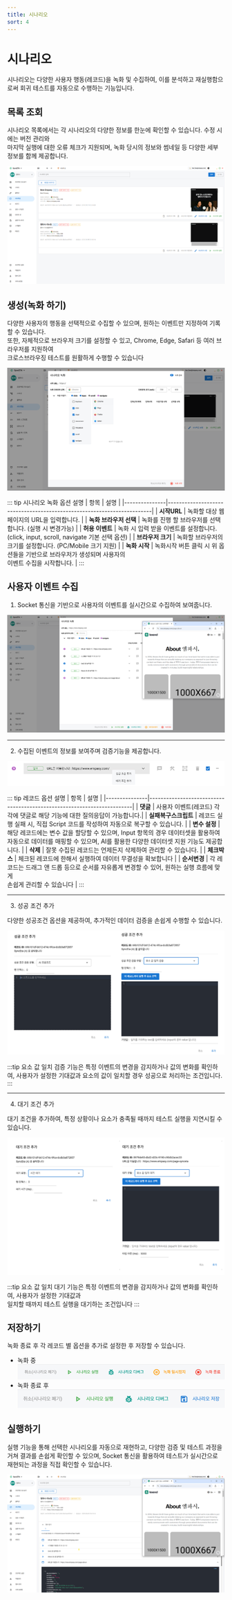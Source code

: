 ```yaml
---
title: 시나리오
sort: 4
---
```


# 시나리오

시나리오는 다양한 사용자 행동(레코드)을 녹화 및 수집하여, 이를 분석하고 재실행함으로써 회귀 테스트를 자동으로 수행하는 기능입니다.

## 목록 조회

시나리오 목록에서는 각 시나리오의 다양한 정보를 한눈에 확인할 수 있습니다. 수정 시에는 버전 관리와
<br/>마지막 실행에 대한 오류 체크가 지원되며, 녹화 당시의 정보와 썸네일 등 다양한 세부 정보를 함께 제공합니다.

![image](./image/scenario-list.png)

## 생성(녹화 하기)

다양한 사용자의 행동을 선택적으로 수집할 수 있으며, 원하는 이벤트만 지정하여 기록할 수 있습니다.  
또한, 자체적으로 브라우저 크기를 설정할 수 있고, Chrome, Edge, Safari 등 여러 브라우저를 지원하여  
크로스브라우징 테스트를 원활하게 수행할 수 있습니다

![image](./image/new_scenario.png)

::: tip 시나리오 녹화 옵션 설명
| 항목 | 설명 |
|---------------|------------------------------------------------------------------------|
| **시작URL** | 녹화할 대상 웹페이지의 URL을 입력합니다. |
| **녹화 브라우저 선택** | 녹화를 진행 할 브라우저를 선택합니다. (실행 시 변경가능) |
| **허용 이벤트** | 녹화 시 입력 받을 이벤트를 설정합니다. <br/> (click, input, scroll, navigate 기본 선택 옵션) |
| **브라우저 크기** | 녹화할 브라우저의 크기를 설정합니다. (PC/Mobile 크기 지원) |
| **녹화 시작** | 녹화시작 버튼 클릭 시 위 옵션들을 기반으로 브라우저가 생성되며 사용자의 <br/>이벤트 수집을 시작합니다. |
:::

## 사용자 이벤트 수집

1. Socket 통신을 기반으로 사용자의 이벤트를 실시간으로 수집하여 보여줍니다.

![image](./image/scenario_tree-planting.png)

---

2. 수집된 이벤트의 정보를 보여주며 검증기능을 제공합니다.

![image](./image/scenario-record.png)

::: tip 레코드 옵션 설명
| 항목 | 설명 |
|---------------|------------------------------------------------------------------------|
| **댓글** | 사용자 이벤트(레코드) 각각에 댓글로 해당 기능에 대한 질의응답이 가능합니다.|
| **실패복구스크립트** | 레코드 실행 실패 시, 직접 Script 코드를 작성하여 자동으로 복구할 수 있습니다. |
| **변수 설정** | 해당 레코드에는 변수 값을 할당할 수 있으며, Input 항목의 경우 데이터셋을 활용하여 <br/>자동으로 데이터를 매핑할 수 있으며, AI를 활용한 다양한 데이터셋 지원 기능도 제공합니다. |
| **삭제** | 잘못 수집된 레코드는 언제든지 삭제하여 관리할 수 있습니다. |
| **체크박스** | 체크된 레코드에 한해서 실행하여 데이터 무결성을 확보합니다 |
| **순서변경** | 각 레코드는 드래그 앤 드롭 등으로 순서를 자유롭게 변경할 수 있어, 원하는 실행 흐름에 맞게 <br/> 손쉽게 관리할 수 있습니다 |
:::

---

3. 성공 조건 추가

다양한 성공조건 옵션을 제공하여, 추가적인 데이터 검증을 손쉽게 수행할 수 있습니다.

![image](./image/success.png)

:::tip
요소 값 일치 검증 기능은 특정 이벤트의 변경을 감지하거나 값의 변화를 확인하여, 사용자가 설정한 기대값과 요소의 값이 일치할 경우 성공으로 처리하는 조건입니다.
:::

---

4. 대기 조건 추가

대기 조건을 추가하여, 특정 상황이나 요소가 충족될 때까지 테스트 실행을 지연시킬 수 있습니다.

![image](./image/standby.png)

:::tip
요소 값 일치 대기 기능은 특정 이벤트의 변경을 감지하거나 값의 변화를 확인하여, 사용자가 설정한 기대값과 <br/> 일치할 때까지 테스트 실행을 대기하는 조건입니다
:::

## 저장하기

녹화 종료 후 각 레코드 별 옵션을 추가로 설정한 후 저장할 수 있습니다.

- 녹화 중
  ![image](./image/scenario-footer.png)
- 녹화 종료 후  
  ![image](./image/scenario-footer2.png)

## 실행하기

실행 기능을 통해 선택한 시나리오를 자동으로 재현하고, 다양한 검증 및 테스트 과정을 거쳐 결과를 손쉽게 확인할 수 있으며, Socket 통신을 활용하여 테스트가 실시간으로 재현되는 과정을 직접 확인할 수 있습니다.

![image](./image/scenario-run.png)
